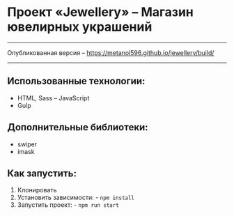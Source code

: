 # Проект «Jewellery» – Магазин ювелирных украшений

---

Опубликованная версия – https://metanol596.github.io/jewellery/build/

---

## Использованные технологии:

- HTML, Sass
– JavaScript
- Gulp

## Дополнительные библиотеки:

- swiper
- imask

## Как запустить:

1. Клонировать
2. Установить зависимости: - `npm install`
3. Запустить проект: - `npm run start`
